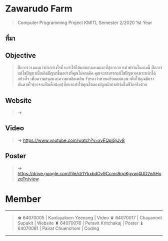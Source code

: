 # Zawarudo Farm
> Computer Programming Project KMITL Semester 2/2020 1st Year
## ที่มา
> 
## Objective
> ฝึกการวางแผนว่าทำอย่างไรที่จะทำให้ได้ผลตอบแทนมากที่สุดจากการทำฟาร์มในเกมนี้
> ฝึกการแก้ไขปัญหาเมื่อเกิดปัญหาขึ้นอย่างที่คุณไม่คาดคิด คุณจะสามารถแก้ไขปัญหาเฉพาะหน้าได้อย่างไร
> เพื่อความสนุกและความเพลิดเพลิน รับรองว่าหายเครียดแน่นอน
> เพื่อให้คุณมีแรงบันดาลใจ(อาจจะสักเล็กน้อย)ที่อยากทำให้คุณได้ลองปลูกผักทำฟาร์มในชีวิตจริงด้วย
## Website
> → 
## Video
> → https://www.youtube.com/watch?v=xvEQplGjJy8
## Poster
> → https://drive.google.com/file/d/1YkxbdOy9CcmsRqoKgywj4UD2eAHvzqTn/view
# Member
-----------------------------------------------------------------------
> ♚ 64070005 | Kanlayakorn Yeenang  | Video
> ♛ 64070017 | Chayanont Supakit    | Website
> ♜ 64070076 | Peravit Kritchakaj   | Poster
> ♝ 64070081 | Pairat Chuenchom     | Coding
-----------------------------------------------------------------------
